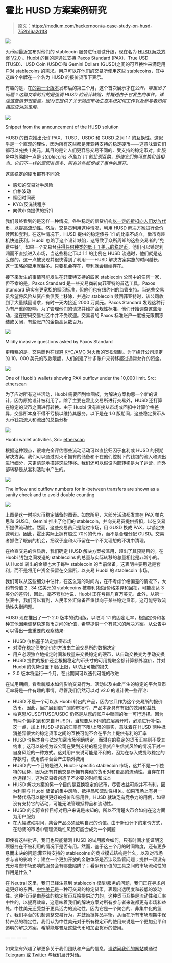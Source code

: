 # 霍比 HUSD 方案案例研究

> 原文：<https://medium.com/hackernoon/a-case-study-on-husd-752b16a2d1f8>

![](img/05e79800a4fc398f7e5d8f8ce6fc8d22.png)

火币网最近宣布对他们的 stablecoin 服务进行测试升级，现在名为 [HUSD 解决方案 V2.0](https://huobiglobal.zendesk.com/hc/en-us/articles/360000210661-Huobi-Global-Upgraded-HUSD-Solution-V2-0-Trial-Operation-) 。Huobi 的目的是通过支持 Paxos Standard (PAX)、True USD (TUSD)、USD Coin (USDC)和 Gemini Dollars (GUSD)之间的可互换性来满足用户对 stablecoins 的需求。用户可以在他们的交易所使用这些 stablecoins，其中这四个令牌在一个名为 HUSD 的报价货币下表示。

有趣的是，在[的第一个版本](https://huobiglobal.zendesk.com/hc/en-us/articles/360000170601-Announcement-on-the-Launch-of-HUSD-solution-on-Huobi-Global)发布后的第三个月，这个首次展示才在*公开。哪里出了问题？这篇文章的目的是强调 HUSD 的设计缺陷，并概述由于它发生的事件。详述这些情节很重要，因为它提供了关于加密市场生态系统如何工作以及参与者如何相应应对的见解。*

![](img/b016171d1c6b103f3af8b286d5dd9560.png)

Snippet from the announcement of the HUSD solution

HUSD 的首次推出允许 PAX、TUSD、USDC 和 GUSD 之间 1:1 的互换性。这似乎是一个直观的理性，因为所有这些都是菲亚特支持的稳定硬币——这意味着它们都可以兑换 1 美元。其目的是让人们更容易交易不同的、受支持的稳定币对。此服务中忽略的一点是 *stablecoins 不能以 1:1 的比例互换，即使它们的可兑换价值相当。它们不一样的原因有很多，所有这些都促成了事件的展开。*

这些稳定的硬币都有不同的:

*   感知的交易对手风险
*   价格波动
*   赎回时间表
*   KYC/反洗钱程序
*   向做市商提供的折扣

我们最终看到的是这样一种情况，各种稳定的信贷机构[以一定的折扣向人们发放代币，以提高流动性](https://www.ccn.com/paxos-standard-hassling-ethereum-traders-trying-to-redeem-stablecoin-pax-for-dollars/)。然后，交易员利用这种情况，利用 HUSD 解决方案进行全价赎回和套利。在这种情况下，HUSD 提供的稳定债券 1:1 的比率不成立，做市商趁机快速获利。Huobi 忽略了这个设计缺陷，这导致了众所周知的这些交易者的“免费午餐”。如果一个交易台[获得任何种类的低于 1 美元的稳定币](https://www.theblockcrypto.com/2019/01/04/gemini-gave-trading-firms-a-stablecoin-discount-and-it-caused-big-headaches-for-one-of-its-rivals/)，他们可以锁定利润而不直接进入市场，当这些稳定币以 1:1 的比例在 HUSD 流通时，他们就是这么做的。这一点被发现并很快得到了利用——HUSD 解决方案实施的时间越长，这一策略的应用就越多。只要机会存在，套利就会继续存在。

接下来发生的事情可能发生在菲亚特支持的四家 stablecoin 公司中的任何一家，但不幸的是，Paxos Standard 是一些交易商转向菲亚特的首选工具。Paxos Standard 确实有更宽松的赎回标准，但他们也有纽约州的监管支持。当这些交易员希望将风险从资产负债表上移除，并通过 stablecoin 赎回菲亚特时，该公司收到了大量赎回请求，有时一天内接近 2000 万美元。Paxos Standard 发现这种行为有严重的影响。为了管理他们的请求并维护合规性标准，他们开始调查这些活动，这在密码交易社区中并不受欢迎。交易者的 Paxos 标准账户一度被无限期冻结或关闭，有些账户的金额高达数百万。

![](img/c7e7c5d7aa7ba0f18c6d0c934bb087b3.png)

Mildly invasive questions asked by Paxos Standard

更糟糕的是，交易商也在[规避 KYC/AMC 对火币](https://www.paxos.com/uncategorized/regulation-in-crypto-world-stablecoin-pax/)的宽松限制。为了绕开公司规定的 10，000 美元的取款限额，人们创建了许多账户来转移超过通常允许的资金。

![](img/a0a50b007403cb2913fe526f79d9fed7.png)

One of Huobi’s wallets showing PAX outflow under the 10,000 limit. Src: [etherscan](https://etherscan.io/token/0x8e870d67f660d95d5be530380d0ec0bd388289e1?a=0x6748f50f686bfbca6fe8ad62b22228b87f31ff2b)

为了应对所有这些活动，Huobi 需要回到绘图板，为解决方案构思一个新的设计，因为原始设计被利用了。除了主要在霍比交易所进行交易外，HUSD 还打算在稳定的货币之间进行转换。由于 Huobi 没有直接从市场或回扣中计算价格差异，交易所本身不得不亏损以维持其服务。以下是在 1.0 版期间，这些稳定货币从火币钱包流入和流出的总额分析

![](img/e1d8ddbafa131b9b24020e748578aff0.png)

Huobi wallet activities, Src: [etherscan](https://etherscan.io/accounts?l=Exchange)

根据这种观点，很难完全评估哪些流动活动可以直接归因于套利或 HUSD 的预期解决方案。我们可以通过对火币拥有的储备和不在他们控制下的钱包的流入和流出进行细分，来更清楚地描述这些转移。我们还可以假设内部转移是为了运营，而外部转移是从套利活动中产生的。

![](img/bbd94c6e42a0e8bd5f8a05ff571db2db.png)

The inflow and outflow numbers for in-between transfers are shown as a sanity check and to avoid double counting

![](img/28f379a57df3be543800832a3adcf5f8.png)

上图是这一时期火币稳定储备的图表。如您所见，大部分活动都发生在 PAX 帕克思和 GUSD。Gemini 推出了他们的 stablecoin，并向交易员提供折扣，以在交易所提供流动性。然而，这些交易员只是绕过市场，用 GUSD 换成 PAX，以锁定快速利润。因此，霍比实际上拥有超过 70%的代币，而不是合理分配 GUSD。交易者抓住了眼前的机会，把双子座和火币留在一个不太理想的环境中清理。

在检查交易的性质后，我们确定 HUSD 解决方案被滥用，超出了其预期目的。在 Huobi 钱包之间发送的 stablecoins 的总量与实际转移的总量相比是非常小的。从 Huobi 转出的金额也大于每种 stablecoin 的当前储备，这表明主要用途是套利，而不是将用户资金保留在交易所，以交易 Huobi 的 stablecoin 市场。

我们可以从这些细分中估计，在这么短的时间内，在不考虑价格偏差的情况下，大约有价值 2 . 34 亿美元的 stablecoins 被套利(根据价格差异和回扣，可能高达 3 美分的差异)，因此，毫不夸张地说，Huobi 正在亏损几百万美元。此外，从第一张表中，我们可以看到，人民币外汇储备严重倾向于某些稳定货币，这可能导致流动性失衡问题。

HUSD 现在推出了一个 2.0 版本的试用版，以取消 1:1 的固定汇率，根据定价和各种其他因素调整稳定货币之间的价值，希望提供一个有意义的解决方案。从公告中可以得出一些重要的观察结果:

*   HUSD 价格基于法定加密市场
*   对潜在稳定债券定价的方法由主流交易所的数据决定
*   用户必须独立地指定时间和数量来交换稳定的硬币，从自动交换变为手动交换
*   HUSD 提供的报价还会根据稳定的币头寸的可用提取金额计算额外溢价，并对 Huobi 的优势设置下限/上限，以防止可能的损失
*   2.0 版本将运行一个月，在此期间可以迭代可能的改进

在试用期间，看看新版本如何影响交易行为、活动以及由此产生的稳定的平台货币汇率将是一件有趣的事情。尽管我们仍然可以对 v2.0 的设计做一些评论:

*   HUSD 不是一个可以从 Huobi 转出的产品，因为它只作为这个交易所的报价货币。因此，当扩展到更广阔的市场时，产品本身具有有限的效用和益处
*   帕克思/GUSD/TUSD/USDC 仍然是从您的账户中赎回的唯一可行选择。因为有两个偏移(到和来自 HUSD)，当想要从不同的底层离开时，必须进行补偿。这一点，加上 HUSD 提议的汇率有下限/上限的事实，意味着在 HUSD 两种抵消差异很大的稳定货币之间的互换可能不会在平台上提供有利的汇率
*   HUSD 价格本身与法定加密市场明确绑定，而潜在的稳定的货币汇率则不受其约束；这可以被视为该公司在受到支持的稳定信贷产生信贷风险的情况下对冲自身风险的一种方式。这对用户来说可能是不利的，因为在存入或提取稳定的存款时，使用该平台会产生额外费用
*   HUSD 的一个目的是进入 Huobi-specific stablecoin 市场，这并不是一个独特的优势，因为还有其他交易所拥有类似的货币对和更高的流动性。当存在其他选择时，这为交易者创造了不必要的时间和成本
*   HUSD 解决方案的另一个目的是互换稳定的货币，尽管收益可能并不有利，因为利率与 Huobi 储备的集中风险、抵押品和流动性相关。如果市场上有另一种替代品可以提供更好的报价和易用性，HUSD 就缺乏有竞争力的用例，如果没有支持它的活动，可能无法管理抵押品和流动性。
*   HUSD 的实际宣传目标对用户来说是未知的，所以不清楚火币会如何在这方面为用户服务
*   在大幅波动期间，集合产品必须证明自己的价值。由于新设计下的定价方式，在动荡的市场中管理流动性风险可能会成为一个问题

即使有这些批评，我们也只能猜测 HUSD 的试用版会如何，只有时间才能证明这项服务在不被利用的情况下是否有用。然而，鉴于这三个月的时间跨度，还有更多悬而未决的问题:菲亚特支持的 stablecoins 的商业模式结构是什么，以及对市场参与者的影响？；建立一个更加开放的金融体系是否涉及监管问题；提供一项没有充分考虑市场影响的服务会有哪些陷阱？；看似有价值的工具之间的市场流动性的作用是什么？

在 Neutral 这里，我们已经注意到 stablecoin 模型/服务的问题，我们正在寻求创造更好的东西。[中性美元](/@neutralproject/intro-to-neutral-dollar-98f95d1ff9f4)是一种可交易的稳定货币，表现出透明度和较低的波动性。这种代币是由基础的稳定货币互换提供动力的，这种货币互换是流动性和汇率中性的，以提高效率，这意味着我们的解决方案对所有参与者来说都更有市场和益处。中性美元还受益于更具活力的流动性，因为它是一个聚合的、非集中化的篮子。我们平台的机制调整交易行为，并鼓励抵押品平衡，从而在所有市场周期中保持产品的稳定性。我们认为中性美元对于所有稳定币的使用来说是一个更加公平和透明的解决方案，希望能够普及这些代币和加密货币的使用。

— — — —

如果您有兴趣了解更多关于我们团队和产品的信息，[请访问我们的网站](http://www.neutralproject.com/)或通过 [Telegram](https://t.me/neutralproject) 或 [Twitter](http://www.twitter.com/neutral_project) 与我们展开对话。